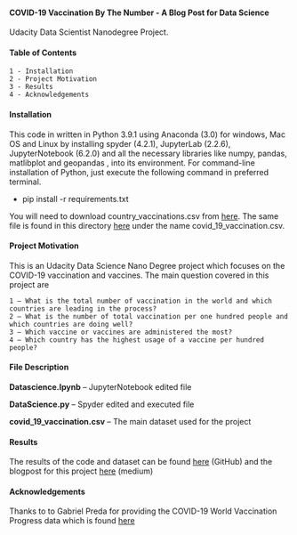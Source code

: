 #### COVID-19 Vaccination By The Number - A Blog Post for Data Science

 Udacity Data Scientist Nanodegree Project.
 
#### Table of Contents

	1 - Installation
	2 - Project Motivation
	3 - Results
	4 - Acknowledgements

#### Installation
This code in written in Python 3.9.1 using Anaconda (3.0) for windows, Mac OS and Linux by installing spyder (4.2.1), JupyterLab (2.2.6), JupyterNotebook (6.2.0) and all the necessary libraries like numpy, pandas, matlibplot and geopandas , into its environment.  For command-line installation of Python, just execute the following command in preferred terminal.

- pip install -r requirements.txt

You will need to download country_vaccinations.csv from [here](https://www.kaggle.com/gpreda/covid-world-vaccination-progress "here"). The same file is found in this directory [here](https://github.com/seyadeel/DataData "here") under the name covid_19_vaccination.csv.

#### Project Motivation

This is an Udacity Data Science Nano Degree project which focuses on the COVID-19 vaccination and vaccines. The main question covered in this project are 

	1 — What is the total number of vaccination in the world and which countries are leading in the process? 
	2 — What is the number of total vaccination per one hundred people and which countries are doing well? 
	3 — Which vaccine or vaccines are administered the most? 
	4 — Which country has the highest usage of a vaccine per hundred people?

#### File Description

**Datascience.Ipynb** – JupyterNotebook edited file

**DataScience.py** – Spyder edited and executed file

**covid_19_vaccination.csv** – The main dataset used for the project


#### Results

The results of the code and dataset can be found [here](https://github.com/seyadeel/DataData "here") (GitHub) and the blogpost for this project [here](https://tsegu-kahsay.medium.com/) (medium)

#### Acknowledgements

Thanks to to Gabriel Preda for providing the COVID-19 World Vaccination Progress data which is found [here](https://www.kaggle.com/gpreda/covid-world-vaccination-progress "here")
